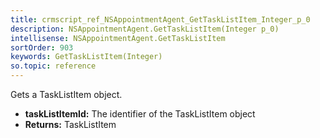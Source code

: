 ```yaml
---
title: crmscript_ref_NSAppointmentAgent_GetTaskListItem_Integer_p_0
description: NSAppointmentAgent.GetTaskListItem(Integer p_0)
intellisense: NSAppointmentAgent.GetTaskListItem
sortOrder: 903
keywords: GetTaskListItem(Integer)
so.topic: reference
---
```



Gets a TaskListItem object.



* **taskListItemId:** The identifier of the TaskListItem object
* **Returns:** TaskListItem


